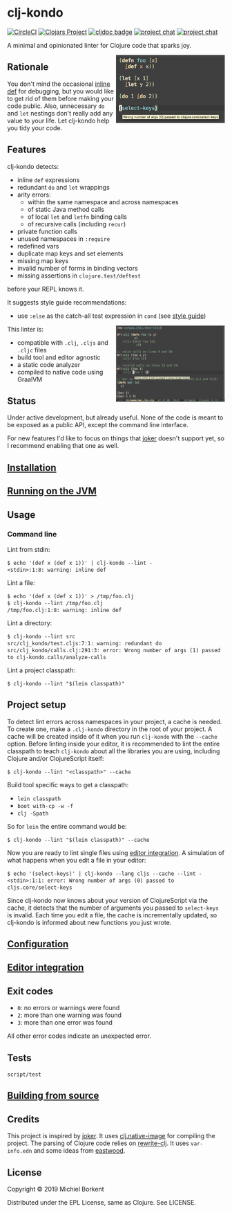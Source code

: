 # clj-kondo
[![CircleCI](https://circleci.com/gh/borkdude/clj-kondo/tree/master.svg?style=svg)](https://circleci.com/gh/borkdude/clj-kondo/tree/master)
[![Clojars Project](https://img.shields.io/clojars/v/clj-kondo.svg)](https://clojars.org/clj-kondo)
[![cljdoc badge](https://cljdoc.org/badge/clj-kondo/clj-kondo)](https://cljdoc.org/d/clj-kondo/clj-kondo/CURRENT)
[![project chat](https://img.shields.io/badge/slack-join_chat-brightgreen.svg)](https://clojurians.slack.com/messages/CHY97NXE2)
[![project chat](https://img.shields.io/badge/zulip-join_chat-brightgreen.svg)](https://clojurians.zulipchat.com/#narrow/stream/195549-clj-kondo)

A minimal and opinionated linter for Clojure code that sparks joy.

<img src="screenshots/demo.png" width="50%" align="right">

## Rationale

You don't mind the occasional [inline
def](https://blog.michielborkent.nl/2017/05/25/inline-def-debugging/) for
debugging, but you would like to get rid of them before making your code
public. Also, unnecessary `do` and `let` nestings don't really add any value to
your life. Let clj-kondo help you tidy your code.

## Features

clj-kondo detects:

* inline `def` expressions
* redundant `do` and `let` wrappings
* arity errors:
  - within the same namespace and across namespaces
  - of static Java method calls
  - of local `let` and `letfn` binding calls
  - of recursive calls (including `recur`)
* private function calls
* unused namespaces in `:require`
* redefined vars
* duplicate map keys and set elements
* missing map keys
* invalid number of forms in binding vectors
* missing assertions in `clojure.test/deftest`

before your REPL knows it.

It suggests style guide recommendations:

* use `:else` as the catch-all test expression in `cond` (see [style guide](https://github.com/bbatsov/clojure-style-guide#else-keyword-in-cond))

<img src="screenshots/wrong-arity.png" width="50%" align="right">

This linter is:

* compatible with `.clj`, `.cljs` and `.cljc` files
* build tool and editor agnostic
* a static code analyzer
* compiled to native code using GraalVM

## Status

Under active development, but already useful. None of the code is meant to be exposed as a
public API, except the command line interface.

For new features I'd like to focus on things that
[joker](https://github.com/candid82/joker) doesn't support yet, so I recommend
enabling that one as well.

## [Installation](doc/install.md)

## [Running on the JVM](doc/jvm.md)

## Usage

### Command line

Lint from stdin:

``` shellsession
$ echo '(def x (def x 1))' | clj-kondo --lint -
<stdin>:1:8: warning: inline def
```

Lint a file:

``` shellsession
$ echo '(def x (def x 1))' > /tmp/foo.clj
$ clj-kondo --lint /tmp/foo.clj
/tmp/foo.clj:1:8: warning: inline def
```

Lint a directory:

``` shellsession
$ clj-kondo --lint src
src/clj_kondo/test.cljs:7:1: warning: redundant do
src/clj_kondo/calls.clj:291:3: error: Wrong number of args (1) passed to clj-kondo.calls/analyze-calls
```

Lint a project classpath:

``` shellsession
$ clj-kondo --lint "$(lein classpath)"
```

## Project setup

To detect lint errors across namespaces in your project, a cache is needed. To
create one, make a `.clj-kondo` directory in the root of your project. A cache
will be created inside of it when you run `clj-kondo` with the `--cache` option.
Before linting inside your editor, it is recommended to lint the entire
classpath to teach `clj-kondo` about all the libraries you are using, including
Clojure and/or ClojureScript itself:

``` shellsession
$ clj-kondo --lint "<classpath>" --cache
```

Build tool specific ways to get a classpath:
- `lein classpath`
- `boot with-cp -w -f`
- `clj -Spath`

So for `lein` the entire command would be:

    $ clj-kondo --lint "$(lein classpath)" --cache

Now you are ready to lint single files using [editor
integration](doc/editor-integration.md). A simulation of what happens when you edit a
file in your editor:

``` shellsession
$ echo '(select-keys)' | clj-kondo --lang cljs --cache --lint -
<stdin>:1:1: error: Wrong number of args (0) passed to cljs.core/select-keys
```

Since clj-kondo now knows about your version of ClojureScript via the cache,
it detects that the number of arguments you passed to `select-keys` is
invalid. Each time you edit a file, the cache is incrementally updated, so
clj-kondo is informed about new functions you just wrote.

## [Configuration](doc/config.md)

## [Editor integration](doc/editor-integration.md)

## Exit codes

- `0`: no errors or warnings were found
- `2`: more than one warning was found
- `3`: more than one error was found

All other error codes indicate an unexpected error.

## Tests

    script/test

## [Building from source](doc/build.md)

## Credits

This project is inspired by [joker](https://github.com/candid82/joker). It uses
[clj.native-image](https://github.com/taylorwood/clj.native-image) for compiling
the project. The parsing of Clojure code relies on
[rewrite-clj](https://github.com/xsc/rewrite-clj). It uses `var-info.edn` and
some ideas from [eastwood](https://github.com/jonase/eastwood).

## License

Copyright © 2019 Michiel Borkent

Distributed under the EPL License, same as Clojure. See LICENSE.
